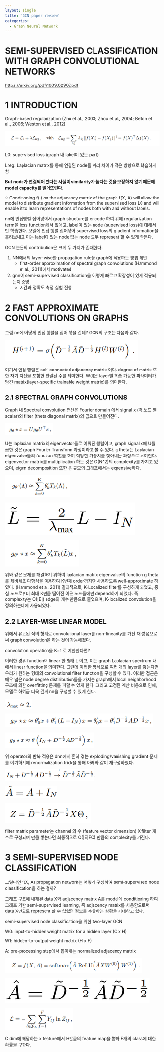 ```yaml
---
layout: single
title: 'GCN paper review'
categories:
  - Graph Neural Network
---
```


# SEMI-SUPERVISED CLASSIFICATION WITH GRAPH CONVOLUTIONAL NETWORKS

https://arxiv.org/pdf/1609.02907.pdf

# 1 INTRODUCTION

Graph-based regularization (Zhu et al., 2003; Zhou et al., 2004; Belkin et al., 2006; Weston et al., 2012)

![Untitled](../../assets/images/2024-02-16-GCN/Untitled.png)

L0: supervised loss (graph 내 label이 있는 part)

Lreg: Laplacian matrix를 통해 연결된 node들 끼리 차이가 작은 방향으로 학습하게 함

**But node가 연결되어 있다는 사실이 similarity가 높다는 것을 보장하지 않기 때문에 model capacity를 떨어뜨린다.**

<aside>
💡 Conditioning f(·)  on the adjacency matrix of the graph f(X, A) will allow the model to distribute gradient information from the supervised loss L0 and will enable it to learn representations of nodes both with and without labels.
</aside>

nn에 인접행렬 집어넣어서 graph structure를 encode 하여 위에 regularization term을 loss function에서 없애고, label이 있는 node (supervised loss)에 대해서만 학습한다. 모델에 인접 행렬 집어넣어 supervised loss의 gradient information을 흘려보내고 이는 label이 있는 node 없는 node 모두 represent 할 수 있게 만든다.

GCN 논문의 contribution은 크게 두 가지가 존재한다.

1. NN에서의 layer-wise한 propagation rule을 graph에 적용하는 방법 제안
    - first-order approximation of spectral graph convolutions (Hammond et al., 2011)에서 motivated
2. gnn이 semi-supervised classification을 어떻게 빠르고 확장성이 있게 적용되는지 증명
    - 시간과 정확도 측정 실험 진행

# 2 FAST APPROXIMATE CONVOLUTIONS ON GRAPHS

그럼 nn에 어떻게 인접 행렬을 집어 넣을 건데? GCN의 구조는 다음과 같다.

![Untitled](../../assets/images/2024-02-16-GCN/Untitled1.png)

여기서 인접 행렬은 self-connected adjacency matrix 이다. degree of matrix 또한 자기 자신을 포함한 연결된 수를 의미한다. W(l)은 layer별 학습 가능한 파라미터가 담긴 matrix(layer-specific trainable weight matrix)를 의미한다.

## 2.1 SPECTRAL GRAPH CONVOLUTIONS

Graph 내 Spectral convolution 연산은 Fourier domain 에서 signal x (각 노드 별 scalar)와 filter (theta diagonal matrix)의 곱으로 만들어진다.

![Untitled](../../assets/images/2024-02-16-GCN/Untitled2.png)

U는 laplacian matrix의 eigenvector들로 이뤄진 행렬이고, graph signal x에 U를 곱한 것은 graph Fourier Transform 과정이라고 볼 수 있다. g theta는 Laplacian eigenvalue들의 function 역할을 하여 적당한 가중치를 찾아내는 과정으로 보여진다. eigenvector matrix를 multiplication 하는 것은 O(N^2)의 complexity를 가지고 있으며, eigen decomposition 또한 큰 규모의 그래프에서는 expensive하다.

![Untitled](../../assets/images/2024-02-16-GCN/Untitled3.png)

![Untitled](../../assets/images/2024-02-16-GCN/Untitled4.png)

![Untitled](../../assets/images/2024-02-16-GCN/Untitled5.png)

위와 같은 문제를 해결하기 위하여 laplacian matrix eigenvalue의 function g theta를 체비셰프 다항식을 이용하여 K번째 order까지만 사용하도록 well-approximate 하였다. (Hammond et al. 2011) 결과적으로, K-Localized filter를 구성하게 되었고, 중심 노드로부터 최대 K만큼 떨어진 이읏 노드들에만 depend하게 되었다. 즉 complexity는 O(|E|) edge의 개수 만큼으로 줄었으며, K-localized convolution을 정의하는데에 사용되었다.

## 2.2 LAYER-WISE LINEAR MODEL

위에서 유도된 식의 형태로 convolutional layer를 non-linearity를 가진 채 쌓음으로써 graph convolution을 하는 것이 가능해졌다.

convolution operation을 K=1 로 제한한다면?

이러한 경우 function이 linear 한 형태 L 이고, 이는 graph Laplacian spectrum 내에서 linear function을 의미한다. 그런데 이러한 방식으로 여러 개의 layer를 쌓는다면 우리가 원하는 형태의 convolutional filter function을 구성할 수 있다. 이러한 접근은 매우 넓은 node degree distiribution들을 가지는 graph에서 local neighborhood 구조에 의한 overfitting 문제를 피할 수 있게 한다. 그리고 고정된 계산 비용으로 인해, 모델로 하여금 더욱 깊게 nn을 구성할 수 있게 한다.

![Untitled](../../assets/images/2024-02-16-GCN/Untitled6.png)

![Untitled](../../assets/images/2024-02-16-GCN/Untitled7.png)

![Untitled](../../assets/images/2024-02-16-GCN/Untitled8.png)

위 operator의 반복 적용은 dnn에서 흔히 겪는 exploding/vanishing gradient 문제를 야기하기에  renormalization trick을 통해 아래와 같이 재구성하였다.

![Untitled](../../assets/images/2024-02-16-GCN/Untitled9.png)

![Untitled](../../assets/images/2024-02-16-GCN/Untitled10.png)

![Untitled](../../assets/images/2024-02-16-GCN/Untitled11.png)

filter matrix parameter는 channel 의 수 (feature vector dimension) X filter 개수로 구성되며 만큼 쌓는다면 최종적으로 O(|E|FC) 만큼의 complexity를 가진다.

# 3 SEMI-SUPERVISED NODE CLASSIFICATION

그렇다면 f(X, A) propagation network는 어떻게 구성하여 semi-supervised node classification을 하는 걸까?

그래프 구조에 내재된 data X와 adjacency matrix A를 model에 conditioning 하여 그래프 기반 semi-supervised learning, 즉 adjacency matrix를 사용함으로써 data X만으로 represent 할 수 없었던 정보를 추출하는 상황을 기대하고 있다.

semi-supervised node classification을 위한 two-layer GCN

W0: input-to-hidden weight matrix for a hidden layer (C x H)

W1: hidden-to-output weight matrix (H x F)

A: pre-processing step에서 뽑아내는 normalized adjacency matrix

![Untitled](../../assets/images/2024-02-16-GCN/Untitled12.png)

![Untitled](../../assets/images/2024-02-16-GCN/Untitled13.png)

![Untitled](../../assets/images/2024-02-16-GCN/Untitled14.png)

C dim에 해당하는 x feature에서 H만큼의 feature map을 뽑아 F개의 class에 대한 확률을 구한다.
